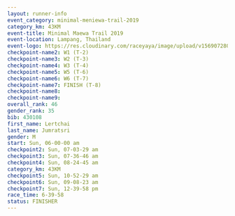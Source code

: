 ```yaml
---
layout: runner-info 
event_category: minimal-meniewa-trail-2019 
category_km: 43KM
event-title: Minimal Maewa Trail 2019 
event-location: Lampang, Thailand 
event-logo: https://res.cloudinary.com/raceyaya/image/upload/v1569072805/logo/minimal-trail_ktnvsp.jpg 
checkpoint-name2: W1 (T-2) 
checkpoint-name3: W2 (T-3) 
checkpoint-name4: W3 (T-4) 
checkpoint-name5: W5 (T-6) 
checkpoint-name6: W6 (T-7) 
checkpoint-name7: FINISH (T-8) 
checkpoint-name8: 
checkpoint-name9: 
overall_rank: 46
gender_rank: 35
bib: 430108
first_name: Lertchai
last_name: Jumratsri
gender: M
start: Sun, 06-00-00 am
checkpoint2: Sun, 07-03-29 am
checkpoint3: Sun, 07-36-46 am
checkpoint4: Sun, 08-24-45 am
category_km: 43KM
checkpoint5: Sun, 10-52-29 am
checkpoint6: Sun, 09-08-23 am
checkpoint7: Sun, 12-39-58 pm
race_time: 6-39-58
status: FINISHER
---
```

